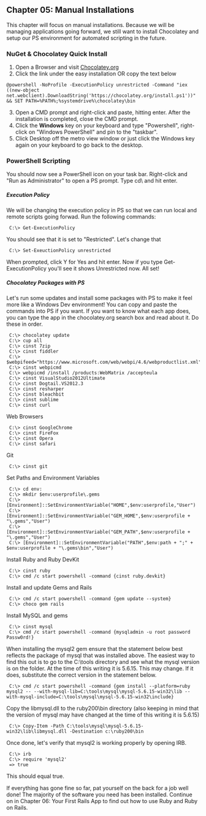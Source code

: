 ## Chapter 05:  Manual Installations

This chapter will focus on manual installations.  Because we will be managing applications going forward, we still want to install Chocolatey and
setup our PS environment for automated scripting in the future.

### NuGet & Chocolatey Quick Install

1. Open a Browser and visit [Chocolatey.org](http://chocolatey.org)
2. Click the link under the easy installation OR copy the text below

````
@powershell -NoProfile -ExecutionPolicy unrestricted -Command "iex ((new-object net.webclient).DownloadString('https://chocolatey.org/install.ps1'))" && SET PATH=%PATH%;%systemdrive%\chocolatey\bin
````

3. Open a CMD prompt and right-click and paste, hitting enter.  After the installation is completed, close the CMD prompt.
4. Click the **Windows** key on your keyboard and type "Powershell", right-click on "Windows PowerShell" and pin to the "taskbar".
5. Click Desktop off the metro view window or just click the Windows key again on your keyboard to go back to the desktop.

### PowerShell Scripting

You should now see a PowerShell icon on your task bar.  Right-click and "Run as Administrator" to open a PS prompt.  Type cd\ and hit enter.

##### Execution Policy

We will be changing the execution policy in PS so that we can run local and remote scripts going forwad. Run the following commands:

     C:\> Get-ExecutionPolicy

You should see that it is set to "Restricted".  Let's change that

     C:\> Set-ExeuctionPolicy unrestricted

When prompted, click Y for Yes and hit enter.  Now if you type Get-ExecutionPolicy you'll see it shows Unrestricted now.  All set!

##### Chocolatey Packages with PS

Let's run some updates and install some packages with PS to make it feel more like a Windows Dev environment!  You can copy and paste the commands into PS if you want.  If you
want to know what each app does, you can type the app in the chocolatey.org search box and read about it.  Do these in order.

     C:\> chocolatey update
     C:\> cup all
     C:\> cinst 7zip
     C:\> cinst fiddler
     C:\> $webpifeed="https://www.microsoft.com/web/webpi/4.6/webproductlist.xml"
     C:\> cinst webpicmd
     C:\> webpicmd /install /products:WebMatrix /accepteula
     C:\> cinst VisualStudio2012Ultimate
     C:\> cinst Dogtail.VS2012.3
     C:\> cinst resharper
     C:\> cinst bleachbit
     C:\> cinst sublime
     C:\> cinst curl

Web Browsers

     C:\> cinst GoogleChrome
     C:\> cinst FireFox
     C:\> cinst Opera
     C:\> cinst safari

Git

     C:\> cinst git

Set Paths and Environment Variables

     C:\> cd env:
     C:\> mkdir $env:userprofile\.gems
     C:\> [Environment]::SetEnvironmentVariable("HOME",$env:userprofile,"User")
     C:\> [Environment]::SetEnvironmentVariable("GEM_HOME",$env:userprofile + "\.gems","User")
     C:\> [Environment]::SetEnvironmentVariable("GEM_PATH",$env:userprofile + "\.gems","User")
     C:\> [Environment]::SetEnvironmentVariable("PATH",$env:path + ";" + $env:userprofile + "\.gems\bin","User")

Install Ruby and Ruby DevKit

     C:\> cinst ruby
     C:\> cmd /c start powershell -command {cinst ruby.devkit}

Install and update Gems and Rails

     C:\> cmd /c start powershell -command {gem update --system}
     C:\> choco gem rails

Install MySQL and gems

     C:\> cinst mysql
     C:\> cmd /c start powershell -command {mysqladmin -u root password Passw0rd!}

When installing the mysql2 gem ensure that the statement below best reflects the package of mysql that was installed above.  The easiest way to find this out is to
go to the C:\tools directory and see what the mysql version is on the folder.  At the time of this writing it is 5.6.15.  This may change.  If it does, substitute the
correct version in the statement below.

     C:\> cmd /c start powershell -command {gem install --platform=ruby mysql2 -- --with-mysql-lib=C:\tools\mysql\mysql-5.6.15-win32\lib --with-mysql-include=C:\tools\mysql\mysql-5.6.15-win32\include}

Copy the libmysql.dll to the ruby200\bin directory (also keeping in mind that the version of mysql may have changed at the time of this writing it is 5.6.15)

     C:\> Copy-Item -Path C:\tools\mysql\mysql-5.6.15-win32\lib\libmysql.dll -Destination c:\ruby200\bin

Once done, let's verify that mysql2 is working properly by opening IRB.

     C:\> irb
     C:\> require 'mysql2'
     => true

This should equal true.

If everything has gone fine so far, pat yourself on the back for a job well done!  The majority of the software you need has been installed.  Continue on in Chapter 06: Your
First Rails App to find out how to use Ruby and Ruby on Rails.
